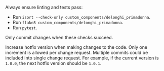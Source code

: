 Always ensure linting and tests pass:

- Run `isort --check-only custom_components/delonghi_primadonna`.
- Run `flake8 custom_components/delonghi_primadonna`.
- Run `pytest`.

Only commit changes when these checks succeed.

Increase hotfix version when making changes to the code. Only one increment is allowed per change request. Multiple commits could be included into single change request. For example, if the current version is `1.0.0`, the next hotfix version should be `1.0.1`.

